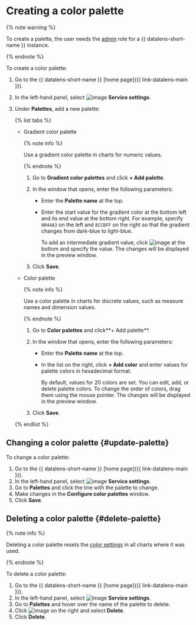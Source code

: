 # Creating a color palette


{% note warning %}

To create a palette, the user needs the [admin](../../security/roles.md#datalens-admin) role for a {{ datalens-short-name }} instance.

{% endnote %}


To create a color palette:

1. Go to the {{ datalens-short-name }} [home page]({{ link-datalens-main }}).
1. In the left-hand panel, select ![image](../../../_assets/datalens/service-settings.svg) **Service settings**.
1. Under **Palettes**, add a new palette:

   {% list tabs %}

   - Gradient color palette

      {% note info %}

      Use a gradient color palette in charts for numeric values.

      {% endnote %}

      1. Go to **Gradient color palettes** and click **+ Add palette**.
      1. In the window that opens, enter the following parameters:

         * Enter the **Palette name** at the top.
         * Enter the start value for the gradient color at the bottom left and its end value at the bottom right. For example, specify `0044A3` on the left and `8CCBFF` on the right so that the gradient changes from dark-blue to light-blue.

            To add an intermediate gradient value, click ![image](../../../_assets/datalens/plus.svg) at the bottom and specify the value. The changes will be displayed in the preview window.

      1. Click **Save**.

   - Color palette

      {% note info %}

      Use a color palette in charts for discrete values, such as measure names and dimension values.

      {% endnote %}

      1. Go to **Color palettes** and click**+ Add palette**.
      1. In the window that opens, enter the following parameters:

         * Enter the **Palette name** at the top.
         * In the list on the right, click **+ Add color** and enter values for palette colors in hexadecimal format.

            By default, values for 20 colors are set. You can edit, add, or delete palette colors. To change the order of colors, drag them using the mouse pointer. The changes will be displayed in the preview window.

      1. Click **Save**.

   {% endlist %}

## Changing a color palette {#update-palette}

To change a color palette:

1. Go to the {{ datalens-short-name }} [home page]({{ link-datalens-main }}).
1. In the left-hand panel, select ![image](../../../_assets/datalens/service-settings.svg) **Service settings**.
1. Go to **Palettes** and click the line with the palette to change.
1. Make changes in the **Configure color palettes** window.
1. Click **Save**.

## Deleting a color palette {#delete-palette}

{% note info %}

Deleting a color palette resets the [color settings](../../concepts/chart/settings.md#color-settings) in all charts where it was used.

{% endnote %}

To delete a color palette:

1. Go to the {{ datalens-short-name }} [home page]({{ link-datalens-main }}).
1. In the left-hand panel, select ![image](../../../_assets/datalens/service-settings.svg) **Service settings**.
1. Go to **Palettes** and hover over the name of the palette to delete.
1. Click ![image](../../../_assets/datalens/horizontal-ellipsis.svg) on the right and select **Delete**.
1. Click **Delete**.
